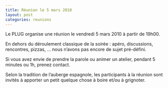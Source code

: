 ```yaml
---
title: Réunion le 5 mars 2010
layout: post
categories: reunions
---
```

<p class="chapo">
Le PLUG organise une réunion le vendredi 5 mars 2010 à partir de 19h00.
</p>

En dehors du déroulement classique de la soirée : apéro, discussions, rencontres, pizzas, … nous n’avons pas encore de sujet pré-défini.

Si vous avez envie de prendre la parole ou animer un atelier, pendant 5 minutes ou 1h, prenez contact.

Selon la tradition de l’auberge espagnole, les participants à la réunion sont invités à apporter un petit quelque chose à boire et/ou à grignoter.

